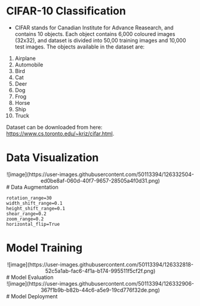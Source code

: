 # CIFAR-10 Classification

- CIFAR stands for Canadian Institute for Advance Reasearch, and contains 10 objects. Each object contains 6,000 coloured images (32x32), and dataset is divided into 50,00 training images and 10,000 test images. The objects available in the dataset are:  

1. Airplane  
2. Automobile  
3. Bird  
4. Cat  
5. Deer  
6. Dog  
7. Frog  
8. Horse  
9. Ship  
10. Truck  

Dataset can be downloaded from here: https://www.cs.toronto.edu/~kriz/cifar.html.

# Data Visualization
<center>
![image](https://user-images.githubusercontent.com/50113394/126332504-ed0be8af-060d-40f7-9657-28505a4f0d31.png)
</center>
# Data Augmentation

```
rotation_range=30
width_shift_range=0.1
height_shift_range=0.1
shear_range=0.2
zoom_range=0.2
horizontal_flip=True
```

# Model Training
<center>
![image](https://user-images.githubusercontent.com/50113394/126332818-52c5a1ab-fac6-4f1a-b174-995511f5cf2f.png)
</center>
# Model Evaluation
<center>
![image](https://user-images.githubusercontent.com/50113394/126332906-367f1b9b-b82b-44c6-a5e9-19cd776f32de.png)
</center>
# Model Deployment
